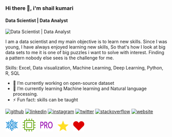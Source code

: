 ### Hi there 👋, i'm shail kumari
#### Data Scientist | Data Analyst
![Data Scientist | Data Analyst](https://th.bing.com/th/id/R.58ec0d95f42a58ec3b5492c2fb107c0d?rik=VRcj21P1dlyRMQ&riu=http%3a%2f%2faaumanalytics.com%2fDSCONCLAVE-2015%2fimg%2foverview.PNG&ehk=yUKMKyMK9nXTlru2OIXYxIRvcQuq0Jo2PhbZKYK9%2btc%3d&risl=&pid=ImgRaw&r=0)

I am a data scientist and my main objective is to learn new skills. Since I was young, I have always enjoyed learning new skills, So that's how I look at big data sets to me it is one of big puzzles i want to solve with interest. Finding a pattern nobody else sees is the challenge for me.

Skills: Excel, Data visualization, Machine Learning, Deep Learning, Python, R, SQL

- 🔭 I’m currently working on open-source dataset 
- 🌱 I’m currently learning Machine learning and Natural language processing. 
- ⚡ Fun fact: skills can be taught  


[<img src='https://cdn.jsdelivr.net/npm/simple-icons@3.0.1/icons/github.svg' alt='github' height='40'>](https://github.com/https://github.com/shaillyxyz)  [<img src='https://cdn.jsdelivr.net/npm/simple-icons@3.0.1/icons/linkedin.svg' alt='linkedin' height='40'>](https://www.linkedin.com/in/https://www.linkedin.com/in/shailkumari22//)  [<img src='https://cdn.jsdelivr.net/npm/simple-icons@3.0.1/icons/instagram.svg' alt='instagram' height='40'>](https://www.instagram.com/@shailynyx/)  [<img src='https://cdn.jsdelivr.net/npm/simple-icons@3.0.1/icons/twitter.svg' alt='twitter' height='40'>](https://twitter.com/nyx_anny)  [<img src='https://cdn.jsdelivr.net/npm/simple-icons@3.0.1/icons/stackoverflow.svg' alt='stackoverflow' height='40'>](https://stackoverflow.com/users/https://stackoverflow.com/users/17746758/shail-kumari)  [<img src='https://cdn.jsdelivr.net/npm/simple-icons@3.0.1/icons/icloud.svg' alt='website' height='40'>](https://shailkumari.netlify.app/)  

<a href='https://archiveprogram.github.com/'><img src='https://raw.githubusercontent.com/acervenky/animated-github-badges/master/assets/acbadge.gif' width='40' height='40'></a> <a href='https://docs.github.com/en/developers'><img src='https://raw.githubusercontent.com/acervenky/animated-github-badges/master/assets/devbadge.gif' width='40' height='40'></a> <a href='https://github.com/pricing'><img src='https://raw.githubusercontent.com/acervenky/animated-github-badges/master/assets/pro.gif' width='40' height='40'></a> <a href='https://stars.github.com/'><img src='https://raw.githubusercontent.com/acervenky/animated-github-badges/master/assets/starbadge.gif' width='35' height='35'></a> <a href='https://docs.github.com/en/github/supporting-the-open-source-community-with-github-sponsors'><img src='https://raw.githubusercontent.com/acervenky/animated-github-badges/master/assets/sponsorbadge.gif' width='35' height='35'></a> 

